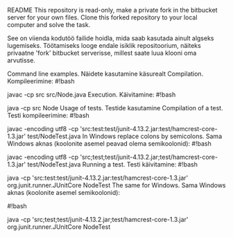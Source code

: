 README
This repository is read-only, make a private fork in the bitbucket server for your own files. Clone this forked repository to your local computer and solve the task.

See on viienda kodutöö failide hoidla, mida saab kasutada ainult algseks lugemiseks. Töötamiseks looge endale isiklik repositoorium, näiteks privaatne 'fork' bitbucket serverisse, millest saate luua klooni oma arvutisse.

Command line examples. Näidete kasutamine käsurealt
Compilation. Kompileerimine:
#!bash

javac -cp src src/Node.java
Execution. Käivitamine:
#!bash

java -cp src Node
Usage of tests. Testide kasutamine
Compilation of a test. Testi kompileerimine:
#!bash

javac -encoding utf8 -cp 'src:test:test/junit-4.13.2.jar:test/hamcrest-core-1.3.jar' test/NodeTest.java
In Windows replace colons by semicolons. Sama Windows aknas (koolonite asemel peavad olema semikoolonid):
#!bash

javac -encoding utf8 -cp 'src;test;test/junit-4.13.2.jar;test/hamcrest-core-1.3.jar' test/NodeTest.java
Running a test. Testi käivitamine:
#!bash

java -cp 'src:test:test/junit-4.13.2.jar:test/hamcrest-core-1.3.jar' org.junit.runner.JUnitCore NodeTest
The same for Windows. Sama Windows aknas (koolonite asemel semikoolonid):

#!bash

java -cp 'src;test;test/junit-4.13.2.jar;test/hamcrest-core-1.3.jar' org.junit.runner.JUnitCore NodeTest